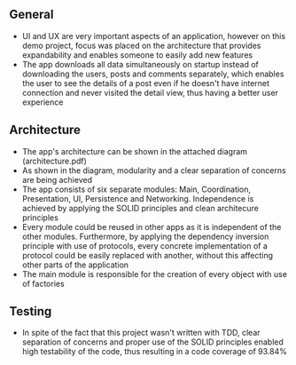 ## General 
- UI and UX are very important aspects of an application, however on this demo project, focus was placed on the architecture that provides expandability and enables someone to easily add new features
- The app downloads all data simultaneously on startup instead of downloading the users, posts and comments separately, which enables the user to see the details of a post even if he doesn't have internet connection and never visited the detail view, thus having a better user experience

## Architecture
- The app's architecture can be shown in the attached diagram (architecture.pdf)
- As shown in the diagram, modularity and a clear separation of concerns are being achieved
- The app consists of six separate modules: Main, Coordination, Presentation, UI, Persistence and Networking. Independence is achieved by applying the SOLID principles and clean architecure principles
- Every module could be reused in other apps as it is independent of the other modules. Furthermore, by applying the dependency inversion principle with use of protocols, every concrete implementation of a protocol could be easily replaced with another, without this affecting other parts of the application
- The main module is responsible for the creation of every object with use of factories

## Testing
- In spite of the fact that this project wasn't written with TDD, clear separation of concerns and proper use of the SOLID principles enabled high testability of the code, thus resulting in a code coverage of 93.84%
